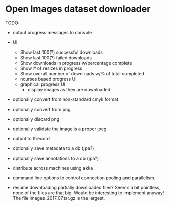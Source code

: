 # Open Images dataset downloader

TODO:
* output progress messages to console

* UI
    * Show last 100(?) successful downloads
    * Show last 100(?) failed downloads
    * Show downloads in progress w/percentage complete
    * Show # of resizes in progress 
    * Show overall number of downloads w/% of total completed
    * ncurses based progress UI
    * graphical progress UI
        * display images as they are downloaded
* optionally convert from non-standard cmyk format
* optionally convert from png
* optionally discard png
* optionally validate the image is a proper jpeg

* output to tfrecord
* optionally save metadata to a db (jpa?)
* optionally save annotations to a db (jpa?)
* distribute across machines using akka
* command line options to control connection pooling and parallelism.
* resume downloading partially downloaded files? Seems a bit pointless, none of the files are that big. Would be interesting to implement anyway! The file images_2017_07.tar.gz is the largest.
